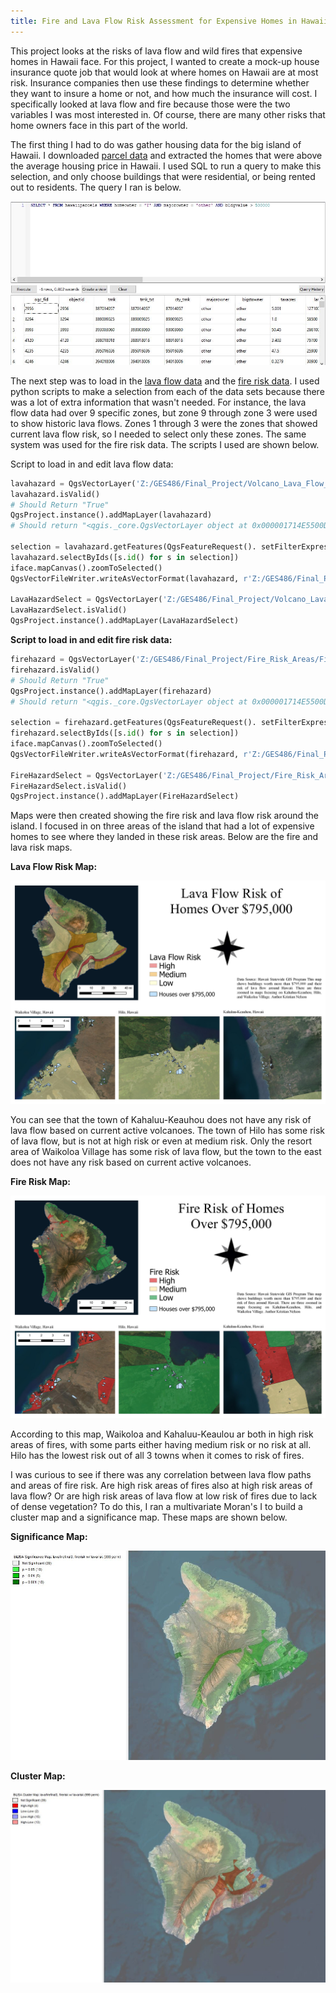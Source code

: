 ```yaml
---
title: Fire and Lava Flow Risk Assessment for Expensive Homes in Hawaii
---
```


This project looks at the risks of lava flow and wild fires that expensive homes in Hawaii face. For this project, I wanted to create a mock-up house insurance quote job that would look at where homes on Hawaii are at most risk. Insurance companies then use these findings to determine whether they want to insure a home or not, and how much the insurance will cost. I specifically looked at lava flow and fire because those were the two variables I was most interested in. Of course, there are many other risks that home owners face in this part of the world. 

The first thing I had to do was gather housing data for the big island of Hawaii. I downloaded [parcel data](http://geoportal.hawaii.gov/datasets/1eb5fa03038d49cba930096ea67194e0_5) and extracted the homes that were above the average housing price in Hawaii. I used SQL to run a query to make this selection, and only choose buildings that were residential, or being rented out to residents. The query I ran is below. 

![](ParcelQuery.JPG)

The next step was to load in the [lava flow data]() and the [fire risk data](). I used python scripts to make a selection from each of the data sets because there was a lot of extra information that wasn't needed. For instance, the lava flow data had over 9 specific zones, but zone 9 through zone 3 were used to show historic lava flows. Zones 1 through 3 were the zones that showed current lava flow risk, so I needed to select only these zones. The same system was used for the fire risk data. The scripts I used are shown below.

Script to load in and edit lava flow data:

```python
lavahazard = QgsVectorLayer('Z:/GES486/Final_Project/Volcano_Lava_Flow_Hazard_Zones/Volcano_Lava_Flow_Hazard_Zones.shp', 'lavahazard')
lavahazard.isValid()
# Should Return "True"
QgsProject.instance().addMapLayer(lavahazard)
# Should return "<qgis._core.QgsVectorLayer object at 0x000001714E5500D8>"

selection = lavahazard.getFeatures(QgsFeatureRequest(). setFilterExpression(u'"hzone" < 4'))
lavahazard.selectByIds([s.id() for s in selection])
iface.mapCanvas().zoomToSelected()
QgsVectorFileWriter.writeAsVectorFormat(lavahazard, r'Z:/GES486/Final_Project/Volcano_Lava_Flow_Hazard_Zones/lavahazardselect.gpkg', 'utf-8', lavahazard.crs(),'GPKG', True)

LavaHazardSelect = QgsVectorLayer('Z:/GES486/Final_Project/Volcano_Lava_Flow_Hazard_Zones/lavahazardselect.gpkg', 'LavaHazardSelect')
LavaHazardSelect.isValid()
QgsProject.instance().addMapLayer(LavaHazardSelect)
```

__Script to load in and edit fire risk data:__

```python
firehazard = QgsVectorLayer('Z:/GES486/Final_Project/Fire_Risk_Areas/Fire_Risk_Areas.shp', 'firehazard')
firehazard.isValid()
# Should Return "True"
QgsProject.instance().addMapLayer(firehazard)
# Should return "<qgis._core.QgsVectorLayer object at 0x000001714E5500D8>"

selection = firehazard.getFeatures(QgsFeatureRequest(). setFilterExpression(u'"risk_ratin" = \'High\' OR "risk_ratin" = \'Medium\' OR "risk_ratin" = \'Low\''))
firehazard.selectByIds([s.id() for s in selection])
iface.mapCanvas().zoomToSelected()
QgsVectorFileWriter.writeAsVectorFormat(firehazard, r'Z:/GES486/Final_Project/Fire_Risk_Areas/firehazardselect.gpkg', 'utf-8', firehazard.crs(),'GPKG', True)

FireHazardSelect = QgsVectorLayer('Z:/GES486/Final_Project/Fire_Risk_Areas/firehazardselect.gpkg', 'FireHazardSelect')
FireHazardSelect.isValid()
QgsProject.instance().addMapLayer(FireHazardSelect)
```
Maps were then created showing the fire risk and lava flow risk around the island. I focused in on three areas of the island that had a lot of expensive homes to see where they landed in these risk areas. Below are the fire and lava risk maps.

__Lava Flow Risk Map:__

![](lavaflowriskmap2.jpg)

You can see that the town of Kahaluu-Keauhou does not have any risk of lava flow based on current active volcanoes. The town of Hilo has some risk of lava flow, but is not at high risk or even at medium risk. Only the resort area of Waikoloa Village has some risk of lava flow, but the town to the east does not have any risk based on current active volcanoes. 

__Fire Risk Map:__

![](fireriskmap2.jpg)

According to this map, Waikoloa and Kahaluu-Keaulou ar both in high risk areas of fires, with some parts either having medium risk or no risk at all. Hilo has the lowest risk out of all 3 towns when it comes to risk of fires. 

I was curious to see if there was any correlation between lava flow paths and areas of fire risk. Are high risk areas of fires also at high risk areas of lava flow? Or are high risk areas of lava flow at low risk of fires due to lack of dense vegetation? To do this, I ran a multivariate Moran's I to build a cluster map and a significance map. These maps are shown below. 

__Significance Map:__

![](sigmapjpg.JPG)

__Cluster Map:__

![](clustermapjpg.JPG)
